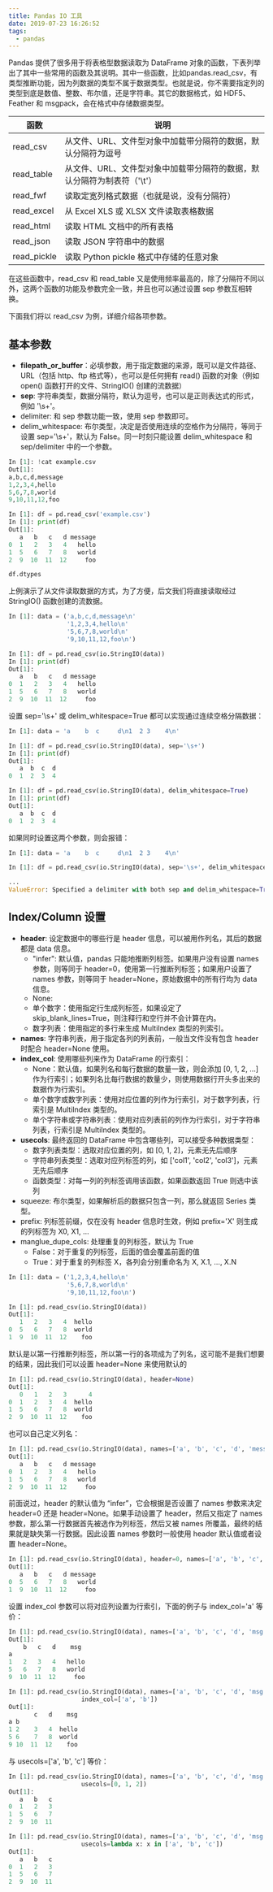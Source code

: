 ```yaml
---
title: Pandas IO 工具
date: 2019-07-23 16:26:52
tags:
  - pandas
---
```


Pandas 提供了很多用于将表格型数据读取为 DataFrame 对象的函数，下表列举出了其中一些常用的函数及其说明。其中一些函数，比如pandas.read_csv，有类型推断功能，因为列数据的类型不属于数据类型。也就是说，你不需要指定列的类型到底是数值、整数、布尔值，还是字符串。其它的数据格式，如 HDF5、Feather 和 msgpack，会在格式中存储数据类型。

| 函数 | 说明 |
|-------------|-------------------------------------------------------------------------|
| read_csv | 从文件、URL、文件型对象中加载带分隔符的数据，默认分隔符为逗号 |
| read_table | 从文件、URL、文件型对象中加载带分隔符的数据，默认分隔符为制表符（'\t'） |
| read_fwf | 读取定宽列格式数据（也就是说，没有分隔符） |
| read_excel | 从 Excel XLS 或 XLSX 文件读取表格数据 |
| read_html | 读取 HTML 文档中的所有表格 |
| read_json | 读取 JSON 字符串中的数据 |
| read_pickle | 读取 Python pickle 格式中存储的任意对象 |

在这些函数中，read_csv 和 read_table 又是使用频率最高的，除了分隔符不同以外，这两个函数的功能及参数完全一致，并且也可以通过设置 sep 参数互相转换。

下面我们将以 read_csv 为例，详细介绍各项参数。

## 基本参数

- **filepath_or_buffer**：必填参数，用于指定数据的来源，既可以是文件路径、URL（包括 http、ftp 格式等），也可以是任何拥有 read() 函数的对象（例如 open() 函数打开的文件、StringIO() 创建的流数据）
- **sep**: 字符串类型，数据分隔符，默认为逗号，也可以是正则表达式的形式，例如 '\s+'。
- delimiter: 和 sep 参数功能一致，使用 sep 参数即可。
- delim_whitespace: 布尔类型，决定是否使用连续的空格作为分隔符，等同于设置 sep='\s+'，默认为 False。同一时刻只能设置 delim_whitespace 和 sep/delimiter 中的一个参数。

```python
In [1]: !cat example.csv
Out[1]:
a,b,c,d,message
1,2,3,4,hello
5,6,7,8,world
9,10,11,12,foo

In [1]: df = pd.read_csv('example.csv')
In [1]: print(df)
Out[1]:
   a   b   c   d message
0  1   2   3   4   hello
1  5   6   7   8   world
2  9  10  11  12     foo
```

```python
df.dtypes
```

上例演示了从文件读取数据的方式，为了方便，后文我们将直接读取经过 StringIO() 函数创建的流数据。

```python
In [1]: data = ('a,b,c,d,message\n'
                '1,2,3,4,hello\n'
                '5,6,7,8,world\n'
                '9,10,11,12,foo\n')

In [1]: df = pd.read_csv(io.StringIO(data))
In [1]: print(df)
Out[1]:
   a   b   c   d message
0  1   2   3   4   hello
1  5   6   7   8   world
2  9  10  11  12     foo
```

设置 sep='\s+' 或 delim_whitespace=True 都可以实现通过连续空格分隔数据：

```python
In [1]: data = 'a    b  c     d\n1  2 3    4\n'

In [1]: df = pd.read_csv(io.StringIO(data), sep='\s+')
In [1]: print(df)
Out[1]:
   a  b  c  d
0  1  2  3  4

In [1]: df = pd.read_csv(io.StringIO(data), delim_whitespace=True)
In [1]: print(df)
Out[1]:
   a  b  c  d
0  1  2  3  4
```

如果同时设置这两个参数，则会报错：

```python
In [1]: data = 'a    b  c     d\n1  2 3    4\n'

In [1]: df = pd.read_csv(io.StringIO(data), sep='\s+', delim_whitespace=True)

...
ValueError: Specified a delimiter with both sep and delim_whitespace=True; you can only specify one.
```

## Index/Column 设置

- **header**: 设定数据中的哪些行是 header 信息，可以被用作列名，其后的数据都是 data 信息。
  - "infer": 默认值，pandas 只能地推断列标签。如果用户没有设置 names 参数，则等同于 header=0，使用第一行推断列标签；如果用户设置了 names 参数，则等同于 header=None，原始数据中的所有行均为 data 信息。
  - None:
  - 单个数字：使用指定行生成列标签，如果设定了 skip_blank_lines=True，则注释行和空行并不会计算在内。
  - 数字列表：使用指定的多行来生成 MultiIndex 类型的列索引。
- **names**: 字符串列表，用于指定各列的列表前，一般当文件没有包含 header 时配合 header=None 使用。
- **index_col**: 使用哪些列来作为 DataFrame 的行索引：
  - None：默认值，如果列名和每行数据的数量一致，则会添加 [0, 1, 2, ...] 作为行索引；如果列名比每行数据的数量少，则使用数据行开头多出来的数据作为行索引。
  - 单个数字或数字列表：使用对应位置的列作为行索引，对于数字列表，行索引是 MultiIndex 类型的。
  - 单个字符串或字符串列表：使用对应列表前的列作为行索引，对于字符串列表，行索引是 MultiIndex 类型的。
- **usecols**: 最终返回的 DataFrame 中包含哪些列，可以接受多种数据类型：
  - 数字列表类型：选取对应位置的列，如 [0, 1, 2]，元素无先后顺序
  - 字符串列表类型：选取对应列标签的列，如 ['col1', 'col2', 'col3']，元素无先后顺序
  - 函数类型：对每一列的列标签调用该函数，如果函数返回 True 则选中该列
- squeeze: 布尔类型，如果解析后的数据只包含一列，那么就返回 Series 类型。
- prefix: 列标签前缀，仅在没有 header 信息时生效，例如 prefix='X' 则生成的列标签为 X0, X1, ...
- manglue_dupe_cols: 处理重复的列标签，默认为 True
  - False：对于重复的列标签，后面的值会覆盖前面的值
  - True：对于重复的列标签 X，各列会分别重命名为 X, X.1, ..., X.N

```python
In [1]: data = ('1,2,3,4,hello\n'
                '5,6,7,8,world\n'
                '9,10,11,12,foo\n')

In [1]: pd.read_csv(io.StringIO(data))
Out[1]:
   1   2   3   4  hello
0  5   6   7   8  world
1  9  10  11  12    foo
```

默认是以第一行推断列标签，所以第一行的各项成为了列名，这可能不是我们想要的结果，因此我们可以设置 header=None 来使用默认的

```python
In [1]: pd.read_csv(io.StringIO(data), header=None)
Out[1]:
   0   1   2   3      4
0  1   2   3   4  hello
1  5   6   7   8  world
2  9  10  11  12    foo
```

也可以自己定义列名：

```python
In [1]: pd.read_csv(io.StringIO(data), names=['a', 'b', 'c', 'd', 'message'])
Out[1]:
   a   b   c   d message
0  1   2   3   4   hello
1  5   6   7   8   world
2  9  10  11  12     foo
```

前面说过，header 的默认值为 “infer”，它会根据是否设置了 names 参数来决定 header=0 还是 header=None。如果手动设置了 header，然后又指定了 names 参数，那么第一行数据首先被选作为列标签，然后又被 names 所覆盖，最终的结果就是缺失第一行数据。因此设置 names 参数时一般使用 header 默认值或者设置 header=None。

```python
In [1]: pd.read_csv(io.StringIO(data), header=0, names=['a', 'b', 'c', 'd', 'message'])
Out[1]:
   a   b   c   d message
0  5   6   7   8   world
1  9  10  11  12     foo
```

设置 index_col 参数可以将对应列设置为行索引，下面的例子与 index_col='a' 等价：

```python
In [1]: pd.read_csv(io.StringIO(data), names=['a', 'b', 'c', 'd', 'msg'], index_col=0)
Out[1]:
    b   c   d    msg
a                    
1   2   3   4   hello
5   6   7   8   world
9  10  11  12     foo
```


```python
In [1]: pd.read_csv(io.StringIO(data), names=['a', 'b', 'c', 'd', 'msg'], 
                    index_col=['a', 'b'])
Out[1]:
       c   d    msg
a b                
1 2    3   4  hello
5 6    7   8  world
9 10  11  12    foo
```

与 usecols=['a', 'b', 'c'] 等价：

```python
In [1]: pd.read_csv(io.StringIO(data), names=['a', 'b', 'c', 'd', 'msg'],
                    usecols=[0, 1, 2])
Out[1]:
   a   b   c
0  1   2   3
1  5   6   7
2  9  10  11
```

```python
In [1]: pd.read_csv(io.StringIO(data), names=['a', 'b', 'c', 'd', 'msg'],
                    usecols=lambda x: x in ['a', 'b', 'c'])
Out[1]:
   a   b   c
0  1   2   3
1  5   6   7
2  9  10  11
```